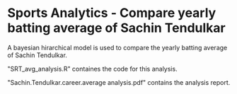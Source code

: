 # Sports Analytics - Compare yearly batting average of Sachin Tendulkar

A bayesian hirarchical model is used to compare the yearly batting average of Sachin Tendulkar.

"SRT_avg_analysis.R" containes the code for this analysis. 

"Sachin.Tendulkar.career.average analysis.pdf" contains the analysis report.

